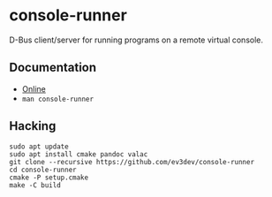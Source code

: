 console-runner
==============

D-Bus client/server for running programs on a remote virtual console.


Documentation
-------------

* [Online](doc/console-runner.rst)
* `man console-runner`


Hacking
-------

    sudo apt update
    sudo apt install cmake pandoc valac
    git clone --recursive https://github.com/ev3dev/console-runner
    cd console-runner
    cmake -P setup.cmake
    make -C build
